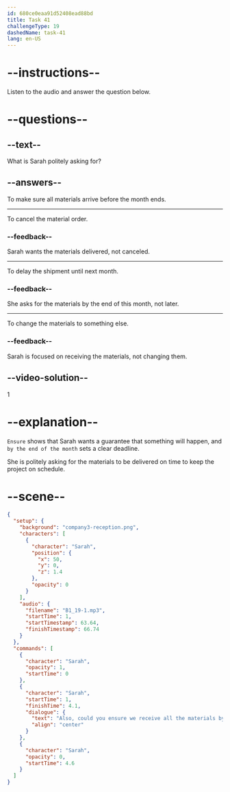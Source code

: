 ```yaml
---
id: 680ce0eaa91d52408ead88bd
title: Task 41
challengeType: 19
dashedName: task-41
lang: en-US
---
```


<!-- (Audio) Sarah: Also, could you ensure we receive all the materials by the end of the month? -->

# --instructions--

Listen to the audio and answer the question below.

# --questions--

## --text--

What is Sarah politely asking for?

## --answers--

To make sure all materials arrive before the month ends.

---

To cancel the material order.

### --feedback--

Sarah wants the materials delivered, not canceled.

---

To delay the shipment until next month.

### --feedback--

She asks for the materials by the end of this month, not later.

---

To change the materials to something else.

### --feedback--

Sarah is focused on receiving the materials, not changing them.

## --video-solution--

1

# --explanation--

`Ensure` shows that Sarah wants a guarantee that something will happen, and `by the end of the month` sets a clear deadline.

She is politely asking for the materials to be delivered on time to keep the project on schedule.

# --scene--

```json
{
  "setup": {
    "background": "company3-reception.png",
    "characters": [
      {
        "character": "Sarah",
        "position": {
          "x": 50,
          "y": 0,
          "z": 1.4
        },
        "opacity": 0
      }
    ],
    "audio": {
      "filename": "B1_19-1.mp3",
      "startTime": 1,
      "startTimestamp": 63.64,
      "finishTimestamp": 66.74
    }
  },
  "commands": [
    {
      "character": "Sarah",
      "opacity": 1,
      "startTime": 0
    },
    {
      "character": "Sarah",
      "startTime": 1,
      "finishTime": 4.1,
      "dialogue": {
        "text": "Also, could you ensure we receive all the materials by the end of the month?",
        "align": "center"
      }
    },
    {
      "character": "Sarah",
      "opacity": 0,
      "startTime": 4.6
    }
  ]
}
```
